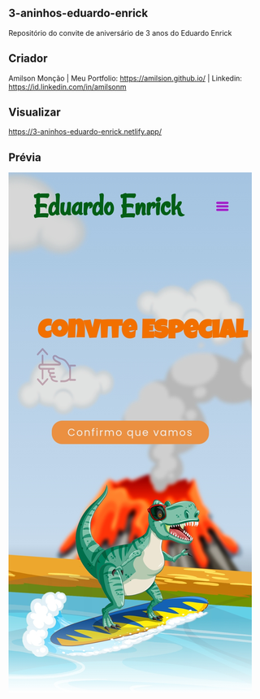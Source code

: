 ## 3-aninhos-eduardo-enrick

Repositório do convite de aniversário de 3 anos do Eduardo Enrick

## Criador
Amilson Monção | Meu Portfolio: https://amilsion.github.io/ | Linkedin: https://id.linkedin.com/in/amilsonm

## Visualizar
 https://3-aninhos-eduardo-enrick.netlify.app/ 

## Prévia

![Imagem](Screenshot_2023-04-12-00-59-54-863-edit_com.android.chrome.jpg)

